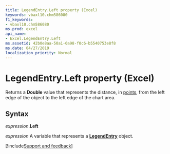 ```yaml
---
title: LegendEntry.Left property (Excel)
keywords: vbaxl10.chm586080
f1_keywords:
- vbaxl10.chm586080
ms.prod: excel
api_name:
- Excel.LegendEntry.Left
ms.assetid: 42b0e8aa-50a1-0a98-f0c6-b5540753e8f8
ms.date: 04/27/2019
localization_priority: Normal
---
```



# LegendEntry.Left property (Excel)

Returns a **Double** value that represents the distance, in [points](../language/glossary/vbe-glossary.md#point), from the left edge of the object to the left edge of the chart area.


## Syntax

_expression_.**Left**

_expression_ A variable that represents a **[LegendEntry](excel.legendentry(object).md)** object.




[!include[Support and feedback](~/includes/feedback-boilerplate.md)]